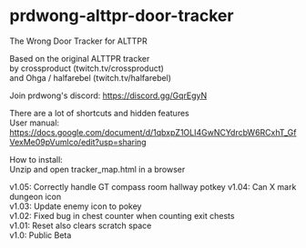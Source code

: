 # prdwong-alttpr-door-tracker
The Wrong Door Tracker for ALTTPR

Based on the original ALTTPR tracker  
by crossproduct (twitch.tv/crossproduct)  
and Ohga / halfarebel (twitch.tv/halfarebel)  

Join prdwong's discord: https://discord.gg/GqrEgyN

There are a lot of shortcuts and hidden features  
User manual: https://docs.google.com/document/d/1qbxpZ1OLI4GwNCYdrcbW6RCxhT_GfVexMe09pVumlco/edit?usp=sharing

How to install:  
Unzip and open tracker_map.html in a browser

v1.05: Correctly handle GT compass room hallway potkey
v1.04: Can X mark dungeon icon  
v1.03: Update enemy icon to pokey  
v1.02: Fixed bug in chest counter when counting exit chests  
v1.01: Reset also clears scratch space  
v1.0: Public Beta